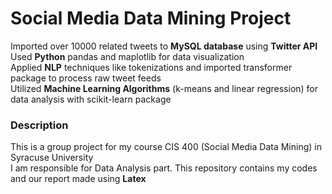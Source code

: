 # Social Media Data Mining Project

Imported over 10000 related tweets to **MySQL database** using **Twitter API** \
Used **Python** pandas and maplotlib for data visualization \
Applied **NLP** techniques like tokenizations and imported transformer package to process raw tweet feeds \
Utilized **Machine Learning Algorithms** (k-means and linear regression) for data analysis with scikit-learn package 

### Description

This is a group project for my course CIS 400 (Social Media Data Mining) in Syracuse University \
I am responsible for Data Analysis part. This repository contains my codes and our report made using **Latex**

